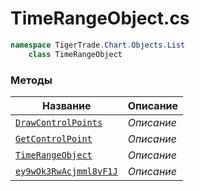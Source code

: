 
# TimeRangeObject.cs
```csharp
namespace TigerTrade.Chart.Objects.List  
    class TimeRangeObject
```

### Методы
| Название | Описание |
| --- | --- |
| [`DrawControlPoints`](./Методы/DrawControlPoints.md) | *Описание* |
| [`GetControlPoint`](./Методы/GetControlPoint.md) | *Описание* |
| [`TimeRangeObject`](./Методы/TimeRangeObject.md) | *Описание* |
| [`ey9wOk3RwAcjmml8vF1J`](./Методы/ey9wOk3RwAcjmml8vF1J.md) | *Описание* |
